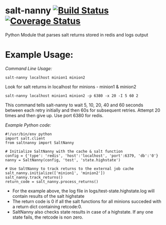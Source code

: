 # salt-nanny [![Build Status](https://travis-ci.org/vmadura/salt-nanny.svg?branch=master)](https://travis-ci.org/vmadura/salt-nanny) [![Coverage Status](https://coveralls.io/repos/github/dandb/salt-nanny/badge.svg?branch=master)](https://coveralls.io/github/dandb/salt-nanny?branch=master)
Python Module that parses salt returns stored in redis and logs output 

# Example Usage:
*Command Line Usage:*
```
salt-nanny localhost minion1 minion2
```
Look for salt returns in localhost for minions - minion1 & minion2

```
salt-nanny localhost minion1 minion2 -p 6380 -x 20 -I 5 60 2
```
This command tells salt-nanny to wait 5, 10, 20, 40 and 60 seconds between each retry initially and then 60s for
subsequent retries. Attempt 20 times and then give up. Use port 6380 for redis.

*Example Python code:*
```
#!/usr/bin/env python
import salt.client
from saltnanny import SaltNanny

# Initialize SaltNanny with the cache & salt function
config = {'type': 'redis', 'host':'localhost', 'port':6379, 'db':'0'}
nanny = SaltNanny(config, 'test', 'state.highstate')

# Use SaltNanny to track returns to the external job cache
salt_nanny.initialize(['minion1', 'minion2'])
salt_nanny.track_returns()
return_code = salt_nanny.process_returns()
```

* For the example above, the log file in logs/test-state.highstate.log will contain results of the salt highstate
* The return code is 0 if all the salt functions for all minions succeded with a return dict containing retcode:0.
* SaltNanny also checks state results in case of a highstate. If any one state fails, the retcode is non zero.

